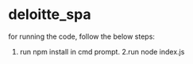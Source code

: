 # deloitte_spa

for running the code, follow the below steps:
1. run npm install in cmd prompt.
2.run node index.js
